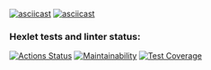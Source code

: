 [![asciicast](https://asciinema.org/a/USv8irk5HSl1nYO28jJtPE7Iw.svg)](https://asciinema.org/a/USv8irk5HSl1nYO28jJtPE7Iw)
[![asciicast](https://asciinema.org/a/430999.svg)](https://asciinema.org/a/430999)
### Hexlet tests and linter status:
[![Actions Status](https://github.com/MukhammedDinaev/python-project-lvl2/workflows/hexlet-check/badge.svg)](https://github.com/MukhammedDinaev/python-project-lvl2/actions)
[![Maintainability](https://api.codeclimate.com/v1/badges/90ad67de40a5d3ae7b8d/maintainability)](https://codeclimate.com/github/MukhammedDinaev/python-project-lvl2/maintainability)
[![Test Coverage](https://api.codeclimate.com/v1/badges/90ad67de40a5d3ae7b8d/test_coverage)](https://codeclimate.com/github/MukhammedDinaev/python-project-lvl2/test_coverage)
